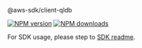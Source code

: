 @aws-sdk/client-qldb

[![NPM version](https://img.shields.io/npm/v/@aws-sdk/client-qldb/beta.svg)](https://www.npmjs.com/package/@aws-sdk/client-qldb)
[![NPM downloads](https://img.shields.io/npm/dm/@aws-sdk/client-qldb.svg)](https://www.npmjs.com/package/@aws-sdk/client-qldb)

For SDK usage, please step to [SDK readme](https://github.com/aws/aws-sdk-js-v3).
